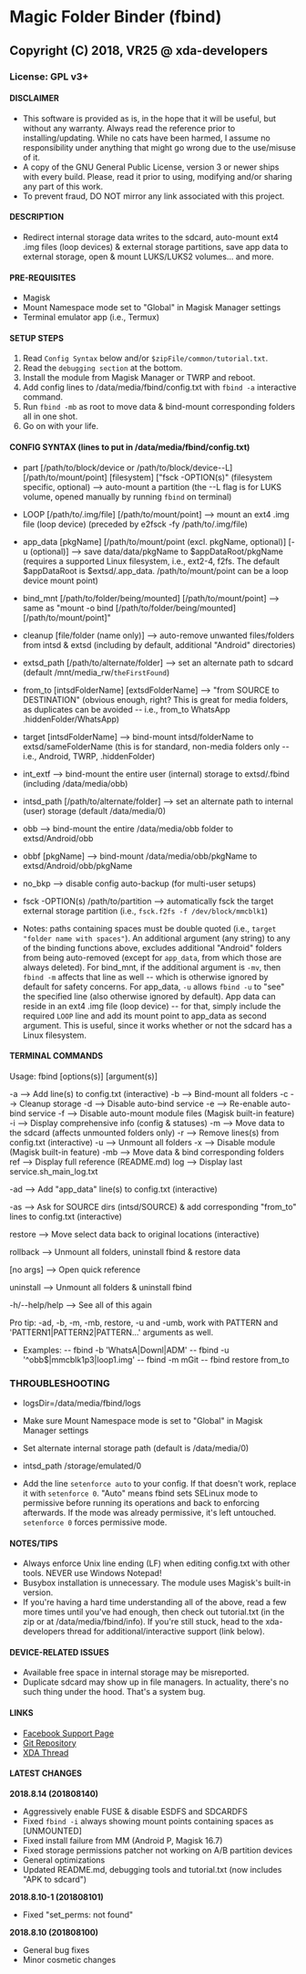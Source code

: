 # Magic Folder Binder (fbind)     
## Copyright (C) 2018, VR25 @ xda-developers
### License: GPL v3+



#### DISCLAIMER

- This software is provided as is, in the hope that it will be useful, but without any warranty. Always read the reference prior to installing/updating. While no cats have been harmed, I assume no responsibility under anything that might go wrong due to the use/misuse of it.
- A copy of the GNU General Public License, version 3 or newer ships with every build. Please, read it prior to using, modifying and/or sharing any part of this work.
- To prevent fraud, DO NOT mirror any link associated with this project.



#### DESCRIPTION

- Redirect internal storage data writes to the sdcard, auto-mount ext4 .img files (loop devices) & external storage partitions, save app data to external storage, open & mount LUKS/LUKS2 volumes... and more.



#### PRE-REQUISITES

- Magisk
- Mount Namespace mode set to "Global" in Magisk Manager settings
- Terminal emulator app (i.e., Termux)



#### SETUP STEPS

1. Read `Config Syntax` below and/or `$zipFile/common/tutorial.txt`.
2. Read the `debugging section` at the bottom.
3. Install the module from Magisk Manager or TWRP and reboot.
4. Add config lines to /data/media/fbind/config.txt with `fbind -a` interactive command.
5. Run `fbind -mb` as root to move data & bind-mount corresponding folders all in one shot.
6. Go on with your life.



#### CONFIG SYNTAX (lines to put in /data/media/fbind/config.txt)

- part [/path/to/block/device or /path/to/block/device--L] [/path/to/mount/point] [filesystem] ["fsck -OPTION(s)" (filesystem specific, optional) --> auto-mount a partition (the --L flag is for LUKS volume, opened manually by running `fbind` on terminal)

- LOOP [/path/to/.img/file] [/path/to/mount/point] --> mount an ext4 .img file (loop device) (preceded by e2fsck -fy /path/to/.img/file)

- app_data [pkgName] [/path/to/mount/point (excl. pkgName, optional)] [-u (optional)] --> save data/data/pkgName to $appDataRoot/pkgName (requires a supported Linux filesystem, i.e., ext2-4, f2fs. The default $appDataRoot is $extsd/.app_data. /path/to/mount/point can be a loop device mount point)

- bind_mnt [/path/to/folder/being/mounted] [/path/to/mount/point] --> same as "mount -o bind [/path/to/folder/being/mounted] [/path/to/mount/point]"

- cleanup [file/folder (name only)] --> auto-remove unwanted files/folders from intsd & extsd (including by default, additional "Android" directories)

- extsd_path [/path/to/alternate/folder] --> set an alternate path to sdcard (default /mnt/media_rw/`theFirstFound`)

- from_to [intsdFolderName] [extsdFolderName] --> "from SOURCE to DESTINATION" (obvious enough, right? This is great for media folders, as duplicates can be avoided -- i.e., from_to WhatsApp .hiddenFolder/WhatsApp)

- target [intsdFolderName] --> bind-mount intsd/folderName to extsd/sameFolderName (this is for standard, non-media folders only -- i.e., Android, TWRP, .hiddenFolder)

- int_extf --> bind-mount the entire user (internal) storage to extsd/.fbind (including /data/media/obb)

- intsd_path [/path/to/alternate/folder] --> set an alternate path to internal (user) storage (default /data/media/0)

- obb --> bind-mount the entire /data/media/obb folder to extsd/Android/obb

- obbf [pkgName] --> bind-mount /data/media/obb/pkgName to extsd/Android/obb/pkgName

- no_bkp --> disable config auto-backup (for multi-user setups)

- fsck -OPTION(s) /path/to/partition --> automatically fsck the target external storage partition (i.e., `fsck.f2fs -f /dev/block/mmcblk1`)

- Notes: paths containing spaces must be double quoted (i.e., `target "folder name with spaces"`). An additional argument (any string) to any of the binding functions above, excludes additional "Android" folders from being auto-removed (except for `app_data`, from which those are always deleted). For bind_mnt, if the additional argument is `-mv`, then `fbind -m` affects that line as well -- which is otherwise ignored by default for safety concerns. For app_data, `-u` allows `fbind -u` to "see" the specified line (also otherwise ignored by default). App data can reside in an ext4 .img file (loop device) -- for that, simply include the required `LOOP` line and add its mount point to app_data as second argument. This is useful, since it works whether or not the sdcard has a Linux filesystem.



#### TERMINAL COMMANDS

Usage: fbind [options(s)] [argument(s)]

-a --> Add line(s) to config.txt (interactive)
-b --> Bind-mount all folders
-c --> Cleanup storage
-d --> Disable auto-bind service
-e --> Re-enable auto-bind service
-f --> Disable auto-mount module files (Magisk built-in feature)
-i --> Display comprehensive info (config & statuses)
-m --> Move data to the sdcard (affects unmounted folders only)
-r --> Remove lines(s) from config.txt (interactive)
-u --> Unmount all folders
-x --> Disable module (Magisk built-in feature)
-mb --> Move data & bind corresponding folders
ref --> Display full reference (README.md)
log --> Display last service.sh_main_log.txt

-ad --> Add "app_data" line(s) to config.txt (interactive)

-as --> Ask for SOURCE dirs (intsd/SOURCE) & add corresponding "from_to" lines to config.txt (interactive)

restore --> Move select data back to original locations (interactive)

rollback --> Unmount all folders, uninstall fbind & restore data

[no args] --> Open quick reference

uninstall --> Unmount all folders & uninstall fbind

-h/--help/help --> See all of this again

Pro tip: -ad, -b, -m, -mb, restore, -u and -umb, work with PATTERN and 'PATTERN1|PATTERN2|PATTERN...' arguments as well.
- Examples:
-- fbind -b 'WhatsA|Downl|ADM'
-- fbind -u '^obb$|mmcblk1p3|loop1.img'
-- fbind -m mGit
-- fbind restore from_to



### THROUBLESHOOTING

* logsDir=/data/media/fbind/logs

* Make sure Mount Namespace mode is set to "Global" in Magisk Manager settings

* Set alternate internal storage path (default is /data/media/0)
- intsd_path /storage/emulated/0

- Add the line `setenforce auto` to your config. If that doesn't work, replace it with `setenforce 0`. "Auto" means fbind sets SELinux mode to permissive before running its operations and back to enforcing afterwards. If the mode was already permissive, it's left untouched. `setenforce 0` forces permissive mode.



#### NOTES/TIPS

- Always enforce Unix line ending (LF) when editing config.txt with other tools. NEVER use Windows Notepad!
- Busybox installation is unnecessary. The module uses Magisk's built-in version.
- If you're having a hard time understanding all of the above, read a few more times until you've had enough, then check out tutorial.txt (in the zip or at /data/media/fbind/info). If you're still stuck, head to the xda-developers thread for additional/interactive support (link below).



#### DEVICE-RELATED ISSUES

- Available free space in internal storage may be misreported.
- Duplicate sdcard may show up in file managers. In actuality, there's no such thing under the hood. That's a system bug.



#### LINKS

- [Facebook Support Page](https://facebook.com/VR25-at-xda-developers-258150974794782)
- [Git Repository](https://github.com/Magisk-Modules-Repo/Magic-Folder-Binder)
- [XDA Thread](https://forum.xda-developers.com/apps/magisk/module-magic-folder-binder-t3621814/page2post72688621)



#### LATEST CHANGES

**2018.8.14 (201808140)**
- Aggressively enable FUSE & disable ESDFS and SDCARDFS
- Fixed `fbind -i` always showing mount points containing spaces as [UNMOUNTED]
- Fixed install failure from MM (Android P, Magisk 16.7)
- Fixed storage permissions patcher not working on A/B partition devices
- General optimizations
- Updated README.md, debugging tools and tutorial.txt (now includes "APK to sdcard")

**2018.8.10-1 (201808101)**
- Fixed "set_perms: not found"

**2018.8.10 (201808100)**
- General bug fixes
- Minor cosmetic changes
